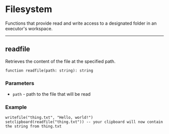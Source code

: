 # Filesystem

Functions that provide read and write access to a designated folder in an executor's workspace.

---

## readfile

Retrieves the content of the file at the specified path.

```luau
function readfile(path: string): string
```

### Parameters

- `path` - path to the file that will be read

### Example

```luau
writefile("thing.txt", "Hello, world!")
setclipboard(readfile("thing.txt")) -- your clipboard will now contain the string from thing.txt
```
